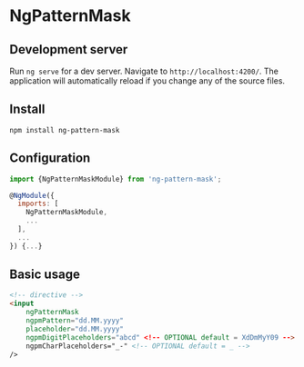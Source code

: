 # NgPatternMask
## Development server

Run `ng serve` for a dev server. Navigate to `http://localhost:4200/`. The application will automatically reload if you change any of the source files.


## Install
`npm install ng-pattern-mask`

## Configuration
```javascript
import {NgPatternMaskModule} from 'ng-pattern-mask';

@NgModule({
  imports: [
    NgPatternMaskModule,
    ...
  ],
  ...
}) {...}
```

## Basic usage
```html
<!-- directive -->
<input 
    ngPatternMask
    ngpmPattern="dd.MM.yyyy"
    placeholder="dd.MM.yyyy"
    ngpmDigitPlaceholders="abcd" <!-- OPTIONAL default = XdDmMyY09 -->
    ngpmCharPlaceholders="_-" <!-- OPTIONAL default = _ -->
/>
```

